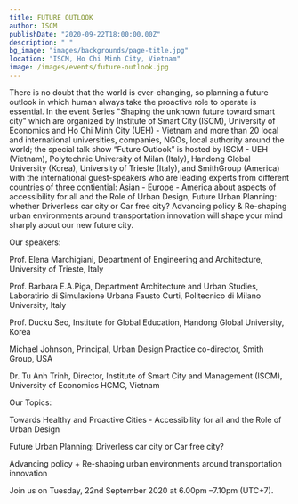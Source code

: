 ```yaml
---
title: FUTURE OUTLOOK
author: ISCM
publishDate: "2020-09-22T18:00:00.00Z"
description: " "
bg_image: "images/backgrounds/page-title.jpg"
location: "ISCM, Ho Chi Minh City, Vietnam"
image: /images/events/future-outlook.jpg
---
```

<!--StartFragment-->

There is no doubt that the world is ever-changing, so planning a future outlook in which human always take the proactive role to operate is essential. In the event Series "Shaping the unknown future toward smart city" which are organized by Institute of Smart City (ISCM), University of Economics and Ho Chi Minh City (UEH) - Vietnam and more than 20 local and international universities, companies, NGOs, local authority around the world; the special talk show “Future Outlook” is hosted by ISCM - UEH (Vietnam), Polytechnic University of Milan (Italy), Handong Global University (Korea), University of Trieste (Italy), and SmithGroup (America) with the international guest-speakers who are leading experts from different countries of three contiential: Asian - Europe - America about aspects of accessibility for all and the Role of Urban Design, Future Urban Planning: whether Driverless car city or Car free city? Advancing policy & Re-shaping urban environments around transportation innovation will shape your mind sharply about our new future city.

Our speakers:

Prof. Elena Marchigiani, Department of Engineering and Architecture, University of Trieste, Italy

Prof. Barbara E.A.Piga, Department Architecture and Urban Studies, Laboratirio di Simulaxione Urbana Fausto Curti, Politecnico di Milano University, Italy

Prof. Ducku Seo, Institute for Global Education, Handong Global University, Korea

Michael Johnson, Principal, Urban Design Practice co-director, Smith Group, USA

Dr. Tu Anh Trinh, Director, Institute of Smart City and Management (ISCM), University of Economics HCMC, Vietnam

Our Topics:

Towards Healthy and Proactive Cities - Accessibility for all and the Role of Urban Design

Future Urban Planning: Driverless car city or Car free city?

Advancing policy + Re-shaping urban environments around transportation innovation

Join us on Tuesday, 22nd September 2020 at 6.00pm –7.10pm (UTC+7).

<!--EndFragment-->